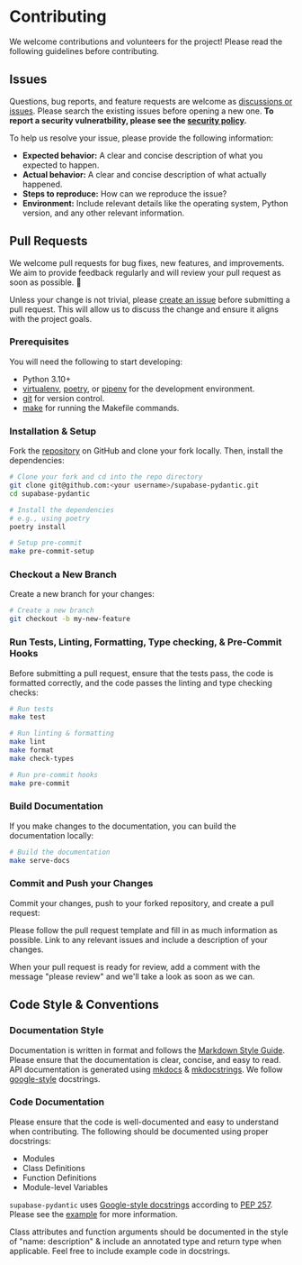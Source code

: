 # Contributing

We welcome contributions and volunteers for the project! Please read the following guidelines before contributing.

## Issues

Questions, bug reports, and feature requests are welcome as [discussions or issues](https://github.com/kmbhm1/supabase-pydantic/issues/new/choose). Please search the existing issues before opening a new one. **To report a security vulneratbility, please see the [security policy](./security.md).**

To help us resolve your issue, please provide the following information:

- **Expected behavior:** A clear and concise description of what you expected to happen.
- **Actual behavior:** A clear and concise description of what actually happened.
- **Steps to reproduce:** How can we reproduce the issue?
- **Environment:** Include relevant details like the operating system, Python version, and any other relevant information.

## Pull Requests

We welcome pull requests for bug fixes, new features, and improvements. We aim to provide feedback regularly and will review your pull request as soon as possible. :tada:

Unless your change is not trivial, please [create an issue](https://github.com/kmbhm1/supabase-pydantic/issues/new/choose) before submitting a pull request. This will allow us to discuss the change and ensure it aligns with the project goals.

### Prerequisites

You will need the following to start developing:

- Python 3.10+
- [virtualenv](https://virtualenv.pypa.io/en/latest/), [poetry](https://python-poetry.org/), or [pipenv](https://pipenv.pypa.io/en/latest/) for the development environment.
- [git](https://git-scm.com/) for version control.
- [make](https://www.gnu.org/software/make/) for running the Makefile commands.

### Installation & Setup

Fork the [repository](https://github.com/kmbhm1/supabase-pydantic) on GitHub and clone your fork locally. Then, install the dependencies:

``` bash
# Clone your fork and cd into the repo directory
git clone git@github.com:<your username>/supabase-pydantic.git
cd supabase-pydantic

# Install the dependencies
# e.g., using poetry
poetry install

# Setup pre-commit
make pre-commit-setup
```

### Checkout a New Branch

Create a new branch for your changes:

``` bash
# Create a new branch
git checkout -b my-new-feature
```

### Run Tests, Linting, Formatting, Type checking, & Pre-Commit Hooks

Before submitting a pull request, ensure that the tests pass, the code is formatted correctly, and the code passes the linting and type checking checks:

``` bash
# Run tests
make test

# Run linting & formatting
make lint
make format
make check-types

# Run pre-commit hooks
make pre-commit
```

### Build Documentation

If you make changes to the documentation, you can build the documentation locally:

``` bash
# Build the documentation
make serve-docs
```

### Commit and Push your Changes

Commit your changes, push to your forked repository, and create a pull request:

Please follow the pull request template and fill in as much information as possible. Link to any relevant issues and include a description of your changes.

When your pull request is ready for review, add a comment with the message "please review" and we'll take a look as soon as we can.

## Code Style & Conventions

### Documentation Style

Documentation is written in format and follows the [Markdown Style Guide](https://www.cirosantilli.com/markdown-style-guide/). Please ensure that the documentation is clear, concise, and easy to read. API documentation is generated using [mkdocs](https://www.mkdocs.org/) & [mkdocstrings](https://mkdocstrings.github.io/). We follow [google-style](https://google.github.io/styleguide/pyguide.html) docstrings.

### Code Documentation

Please ensure that the code is well-documented and easy to understand when contributing. The following should be documented using proper docstrings:

- Modules
- Class Definitions
- Function Definitions
- Module-level Variables

`supabase-pydantic` uses [Google-style docstrings](https://google.github.io/styleguide/pyguide.html#38-comments-and-docstrings) according to [PEP 257](https://www.python.org/dev/peps/pep-0257/). Please see the [example](https://sphinxcontrib-napoleon.readthedocs.io/en/latest/example_google.html) for more information.

Class attributes and function arguments should be documented in the style of "name: description" & include an annotated type and return type when applicable. Feel free to include example code in docstrings. 
